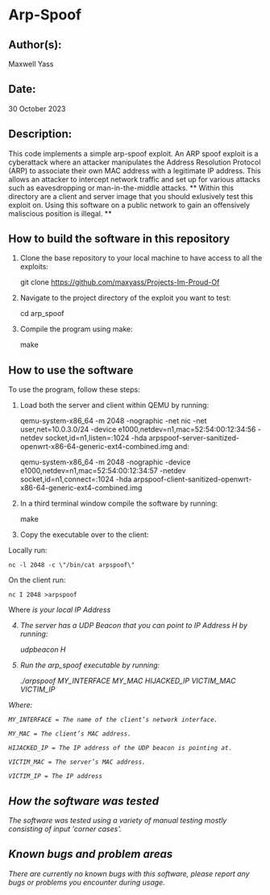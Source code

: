 # Arp-Spoof

## Author(s):

Maxwell Yass

## Date:

30 October 2023

## Description:

This code implements a simple arp-spoof exploit. An ARP spoof exploit is a cyberattack where an attacker manipulates the Address Resolution Protocol (ARP) to associate their own MAC address with a legitimate IP address. This allows an attacker to intercept network traffic and set up for various attacks such as eavesdropping or man-in-the-middle attacks.
** Within this directory are a client and server image that you should exlusively test this exploit on. Using this software on a public network to gain an offensively maliscious position is illegal. **

## How to build the software in this repository

1. Clone the base repository to your local machine to have access to all the exploits:
	
	git clone https://github.com/maxyass/Projects-Im-Proud-Of

2. Navigate to the project directory of the exploit you want to test:
	
	cd arp_spoof

3. Compile the program using make:
	
	make

## How to use the software

To use the program, follow these steps:

1. Load both the server and client within QEMU by running:

	qemu-system-x86_64 -m 2048 -nographic -net nic -net user,net=10.0.3.0/24 -device e1000,netdev=n1,mac=52:54:00:12:34:56 -netdev socket,id=n1,listen=:1024 -hda arpspoof-server-sanitized-openwrt-x86-64-generic-ext4-combined.img
and:

	qemu-system-x86_64 -m 2048 -nographic -device e1000,netdev=n1,mac=52:54:00:12:34:57 -netdev socket,id=n1,connect=:1024 -hda arpspoof-client-sanitized-openwrt-x86-64-generic-ext4-combined.img

2. In a third terminal window compile the software by running:

	make

3. Copy the executable over to the client:

Locally run:

	nc -l 2048 -c \"/bin/cat arpspoof\"

On the client run:

	nc I 2048 >arpspoof

Where <I> is your local IP Address

4. The server has a UDP Beacon that you can point to IP Address H by running:

	udpbeacon H

5. Run the arp_spoof executable by running:

	./arpspoof MY_INTERFACE MY_MAC HIJACKED_IP VICTIM_MAC VICTIM_IP

Where: 

	MY_INTERFACE = The name of the client’s network interface.

	MY_MAC = The client’s MAC address.

	HIJACKED_IP = The IP address of the UDP beacon is pointing at.

	VICTIM_MAC = The server’s MAC address.

	VICTIM_IP = The IP address 


## How the software was tested

The software was tested using a variety of manual testing mostly consisting of input 'corner cases'. 

## Known bugs and problem areas

There are currently no known bugs with this software, please report any bugs or problems you encounter during usage.
